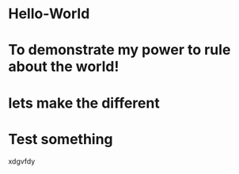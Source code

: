 # Hello-World
# To demonstrate my power to rule about the world!
# lets make the different
# Test something
xdgvfdy